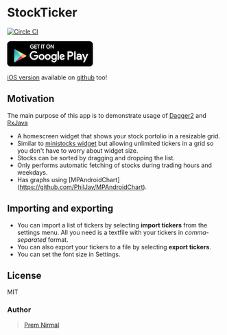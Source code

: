 # StockTicker
[![Circle CI](https://circleci.com/gh/premnirmal/StockTicker.svg?style=svg)](https://circleci.com/gh/premnirmal/StockTicker)

[![Google play link](google-play-badge.png)](https://play.google.com/store/apps/details?id=com.github.premnirmal.tickerwidget)

[iOS version](https://itunes.apple.com/us/app/todaystocks/id993467855?ls=1&mt=8) available on [github](https://github.com/premnirmal/TodayStocks) too!

## Motivation
The main purpose of this app is to demonstrate usage of [Dagger2](https://github.com/google/dagger) and [RxJava](https://github.com/ReactiveX/RxJava)

- A homescreen widget that shows your stock portolio in a resizable grid.
- Similar to [ministocks widget](https://github.com/niteshpatel/ministocks) but allowing unlimited tickers in a grid so you don't have to worry about widget size.
- Stocks can be sorted by dragging and dropping the list.
- Only performs automatic fetching of stocks during trading hours and weekdays.
- Has graphs using [MPAndroidChart] (https://github.com/PhilJay/MPAndroidChart).

## Importing and exporting
- You can import a list of tickers by selecting **import tickers** from the settings menu. All you need is a textfile with your tickers in *comma-separated* format.
- You can also export your tickers to a file by selecting **export tickers**.
- You can set the font size in Settings.

## License

MIT

### Author
> [Prem Nirmal](http://premnirmal.me/)
